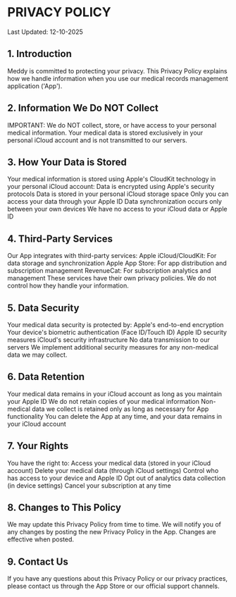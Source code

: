 # PRIVACY POLICY
Last Updated: 12-10-2025

## 1. Introduction
Meddy is committed to protecting your privacy. This Privacy Policy explains how we handle information when you use our medical records management application ('App').

## 2. Information We Do NOT Collect
IMPORTANT: We do NOT collect, store, or have access to your personal medical information. Your medical data is stored exclusively in your personal iCloud account and is not transmitted to our servers.

## 3. How Your Data is Stored
Your medical information is stored using Apple's CloudKit technology in your personal iCloud account:
Data is encrypted using Apple's security protocols
Data is stored in your personal iCloud storage space
Only you can access your data through your Apple ID
Data synchronization occurs only between your own devices
We have no access to your iCloud data or Apple ID

## 4. Third-Party Services
Our App integrates with third-party services:
Apple iCloud/CloudKit: For data storage and synchronization
Apple App Store: For app distribution and subscription management
RevenueCat: For subscription analytics and management
These services have their own privacy policies. We do not control how they handle your information.

## 5. Data Security
Your medical data security is protected by:
Apple's end-to-end encryption
Your device's biometric authentication (Face ID/Touch ID)
Apple ID security measures
iCloud's security infrastructure
No data transmission to our servers
We implement additional security measures for any non-medical data we may collect.

## 6. Data Retention
Your medical data remains in your iCloud account as long as you maintain your Apple ID
We do not retain copies of your medical information
Non-medical data we collect is retained only as long as necessary for App functionality
You can delete the App at any time, and your data remains in your iCloud account

## 7. Your Rights
You have the right to:
Access your medical data (stored in your iCloud account)
Delete your medical data (through iCloud settings)
Control who has access to your device and Apple ID
Opt out of analytics data collection (in device settings)
Cancel your subscription at any time

## 8. Changes to This Policy
We may update this Privacy Policy from time to time. We will notify you of any changes by posting the new Privacy Policy in the App. Changes are effective when posted.

## 9. Contact Us
If you have any questions about this Privacy Policy or our privacy practices, please contact us through the App Store or our official support channels.
